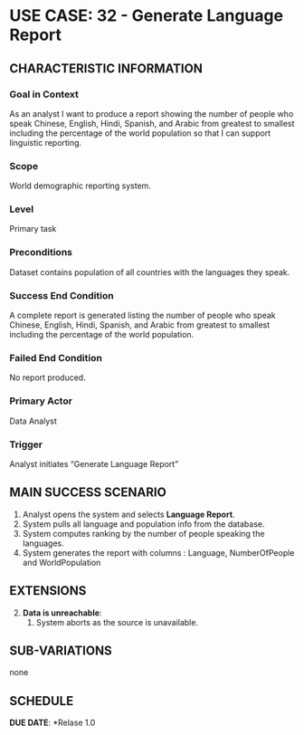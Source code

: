 
# USE CASE: 32 - Generate Language Report

## CHARACTERISTIC INFORMATION

### Goal in Context

As an analyst I want to produce a report showing the number of people who speak Chinese, English, Hindi, Spanish, and Arabic from greatest to smallest including the percentage of the world population so that I can support linguistic reporting.

### Scope

World demographic reporting system.

### Level

Primary task

### Preconditions

Dataset contains population of all countries with the languages they speak.

### Success End Condition

A complete report is generated listing the number of people who speak Chinese, English, Hindi, Spanish, and Arabic from greatest to smallest including the percentage of the world population.

### Failed End Condition

No report produced.

### Primary Actor

Data Analyst

### Trigger

Analyst initiates “Generate Language Report”

## MAIN SUCCESS SCENARIO

1. Analyst opens the system and selects **Language Report**.
2. System pulls all language and population info from the database.
3. System computes ranking by the number of people speaking the languages.
4. System generates the report with columns : Language, NumberOfPeople and WorldPopulation

## EXTENSIONS

2. **Data is unreachable**:
    1. System aborts as the source is unavailable.

## SUB-VARIATIONS

none

## SCHEDULE

**DUE DATE**: *Relase 1.0